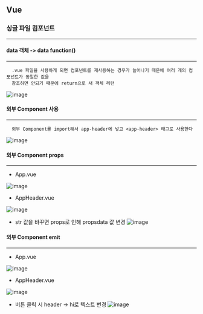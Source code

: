 ## Vue

### 싱글 파일 컴포넌트
---
  
  #### data 객체 -> data function()
  ---
  ```
    .vue 파일을 사용하게 되면 컴포넌트를 재사용하는 경우가 늘어나기 때문에 여러 개의 컴포넌트가 동일한 값을 
    참조하면 안되기 때문에 return으로 새 객체 리턴
  ```
  ![image](https://user-images.githubusercontent.com/76584547/138279955-f9a663e4-e0b9-4b71-9624-d005d43b9121.png)

  
  #### 외부 Component 사용 
  ---  
  ```
    외부 Component를 import해서 app-header에 넣고 <app-header> 태그로 사용한다
  ```
  ![image](https://user-images.githubusercontent.com/76584547/138281175-4a1a35da-d35f-4f2d-adb4-4ede3a267227.png)

  
  #### 외부 Component props
  ---
  + App.vue
  
  ![image](https://user-images.githubusercontent.com/76584547/138284503-8fed9a97-4255-42a0-a3e6-3462ef6c7cb5.png)

  + AppHeader.vue
  
  ![image](https://user-images.githubusercontent.com/76584547/138284583-31ed9029-61df-46ca-873b-7e58c40d2771.png)

  + str 값을 바꾸면 props로 인해 propsdata 값 변경
  ![image](https://user-images.githubusercontent.com/76584547/138284724-9a5a7cf1-e2c5-41da-a853-0539cbfa0062.png)


  #### 외부 Component emit
  ---
  + App.vue
  
  ![image](https://user-images.githubusercontent.com/76584547/138285070-abaabb2a-65eb-47fa-9209-a5b19501b448.png)

  + AppHeader.vue
  
  ![image](https://user-images.githubusercontent.com/76584547/138284915-1b844387-0096-4340-8e95-84e4144b46e1.png)

  + 버튼 클릭 시 header -> hi로 텍스트 변경
  ![image](https://user-images.githubusercontent.com/76584547/138285154-164f1d18-8614-4d06-8292-9fa5aab77d7a.png)

